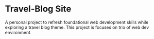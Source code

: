 # Travel-Blog Site
A personal project to refresh foundational web development skills while exploring a travel blog theme. This project is focuses on trio of web dev environment.
